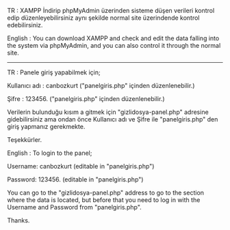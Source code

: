 TR : XAMPP İndirip phpMyAdmin üzerinden sisteme düşen verileri kontrol edip düzenleyebilirsiniz aynı şekilde normal site üzerindende kontrol edebilirsiniz.

English : You can download XAMPP and check and edit the data falling into the system via phpMyAdmin, and you can also control it through the normal site.

---------------

TR : Panele giriş yapabilmek için;

Kullanıcı adı : canbozkurt ("panelgiris.php" içinden düzenlenebilir.)

Şifre : 123456. ("panelgiris.php" içinden düzenlenebilir.)

Verilerin bulunduğu kısım a gitmek için "gizlidosya-panel.php" adresine gidebilirsiniz ama ondan önce Kullanıcı adı ve Şifre ile "panelgiris.php" den giriş yapmanız gerekmekte.

Teşekkürler.



English : To login to the panel;

Username: canbozkurt (editable in "panelgiris.php")

Password: 123456. (editable in "panelgiris.php")

You can go to the "gizlidosya-panel.php" address to go to the section where the data is located, but before that you need to log in with the Username and Password from "panelgiris.php".

Thanks.
